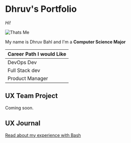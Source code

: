 # Dhruv's Portfolio

*Hi!* 

![Thats Me](/assests/Dhruv.JPEG)

My name is Dhruv Bahl and I'm a **Computer Science Major** 

| Career Path I would Like   |              
| -------------              | 
| DevOps Dev                 |  
| Full Stack dev             |  
| Product Manager            |
  


## UX Team Project

Coming soon.

## UX Journal

[Read about my experience with Bash](j01/)
